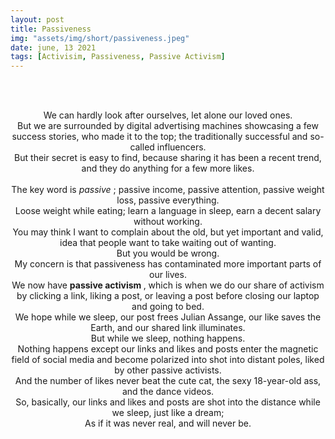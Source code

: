 ```yaml
---
layout: post
title: Passiveness
img: "assets/img/short/passiveness.jpeg"
date: june, 13 2021
tags: [Activisim, Passiveness, Passive Activism]
---
```

 
<br><br>
<div align="center">



We can hardly look after ourselves, let alone our loved ones. <br>
But we are surrounded by digital advertising machines showcasing a few success stories, who made it to the top; 
the traditionally successful and so-called influencers. <br>
But their secret is easy to find, because sharing it has been a recent trend, and they do anything for a few more likes. <br>  
The key word is <em> passive </em>; passive income, passive attention, passive weight loss, passive everything. <br>
Loose weight while eating; learn a language in sleep, earn a decent salary without working. <br>
You may think I want to complain about the old, but yet important and valid, idea that people want to take waiting out of wanting. <br>
But you would be wrong.   <br>
My concern is that passiveness has contaminated more important parts of our lives. <br>
We now have <b> passive activism </b>, which is when we do our share of activism by clicking a link, 
liking a post, or leaving a post before closing our laptop and going to bed.<br>
We hope while we sleep, our post frees Julian Assange, our like saves the Earth, and our shared link illuminates.<br>
But while we sleep, nothing happens. <br>
Nothing happens except our links and likes and posts enter the magnetic field of social media and become polarized into shot into distant poles, 
liked by other passive activists. <br>
And the number of likes never beat the cute cat, the sexy 18-year-old ass, and the dance videos. <br>
So, basically, our links and likes and posts are shot into the distance while we sleep, just like a dream; <br>
As if it was never real, and will never be.<br>


</div>
<br><br>
<br><br>
<br><br>
<br><br>
<br><br>
<br><br>
